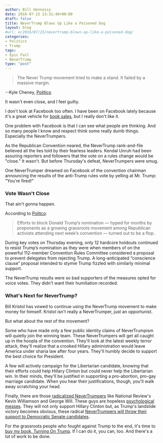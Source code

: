 ```yaml
---
author: Bill Hennessy
date: 2016-07-15 13:31:40+00:00
draft: false
title: NeverTrump Blows Up Like a Poisoned Dog
layout: blog
#url: e/2016/07/15/nevertrump-blows-up-like-a-poisoned-dog/
categories:
- Politics
- Trump
tags:
- Epic Fail
- NeverTrump
type: "post"
---
```


> The Never Trump movement tried to make a stand. It failed by a massive margin.

--Kyle Cheney, [Politico](https://www.politico.com/story/2016/07/donald-trump-convention-rules-win-225586)



It wasn't even close, and I feel guilty.

I don't look at Facebook too often. I have been on Facebook lately because it's a great vehicle for [book sales](https://hennessysview.com/turning-on-trump/), but I really don't like it.

One problem with Facebook is that I can see what people are thinking. And so many people I know and respect think some really dumb things. Especially the NeverTrumpers.

As the Republican Convention neared, the NeverTrump rank-and-file believed all the lies told by their fearless leaders. Kendal Unruh had been assuring reporters and followers that the vote on a rules change would be "close." It wasn't. But before Thursday's defeat, NeverTrumpers were smug.

One NeverTrumper dreamed on Facebook of the convention chairman announcing the results of the anti-Trump rules vote by yelling at Mr. Trump: "You're fired!"



### Vote Wasn't Close



That ain't gonna happen.

According to [Politco](https://www.politico.com/story/2016/07/donald-trump-convention-rules-win-225586):



> Efforts to block Donald Trump’s nomination — hyped for months by proponents as a growing grassroots movement among Republican activists attending next week’s convention — turned out to be a flop.

During key votes on Thursday evening, only 12 hardcore holdouts continued to resist Trump’s nomination as they were when members of on the powerful 112-member Convention Rules Committee considered a proposal to prevent delegates from rejecting Trump. A long-anticipated “conscience clause” proposal intended to stymie Trump fizzled with similarly minimal support.



The NeverTrump results were so bad supporters of the measures opted for voice votes. They didn't want their humiliation recorded.



### What's Next for NeverTrump?



Bill Kristol has vowed to continue using the NeverTrump movement to make money for himself. Kristol isn't really a NeverTrumper, just an opportunist.

But what about the rest of the movement?

Some who have made only a few public identity claims of NeverTrumpism will quietly join the winning team. These NeverTrumpers will get all caught up in the hoopla of the convention. They'll look at the latest weekly terror attack, they'll realize that a crooked Hillary administration would leave America under sharia law after four years. They'll humbly decide to support the best choice for President.

A few will actively campaign for the Libertarian candidate, knowing that their efforts could help Hillary Clinton but could never help the Libertarian win. In their minds, they'll be justified in supporting a pro-abortion, pro-gay marriage candidate. When you hear their justifications, though, you'll walk away scratching your head.

Finally, there are those [radicalized NeverTrumpers](https://hennessysview.com/2016/07/12/how-nevertrump-promotes-race-violence/) like National Review's Kevin Williamson and George Will. These guys are hopeless [psychological messes](https://hennessysview.com/2016/07/12/what-happens-you-identify-as-nevertrump/). They will not only support Hillary Clinton but, as Trump's landslide victory becomes obvious, these radical [NeverTrumpers will throw their support to Democratic Senate candidates](https://hennessysview.com/2016/07/13/why-nevertrump-will-support-down-ballot-dems/).

For the grassroots people who fought against Trump to the end, it's time to [buy my book, Turning On Trump](https://hennessysview.com/turning-on-trump/). If I can do it, you can, too. And there's a lot of work to be done.
